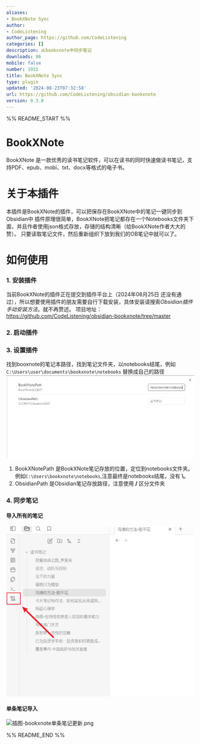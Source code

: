 ```yaml
---
aliases:
- BookXNote Sync
author:
- CodeListening
author_page: https://github.com/CodeListening
categories: []
description: 从bookxnote中同步笔记
downloads: 96
mobile: false
number: 1931
title: BookXNote Sync
type: plugin
updated: '2024-08-23T07:32:58'
url: https://github.com/CodeListening/obsidian-bookxnote
version: 0.3.0
---
```


%% README_START %%

# BookXNote
BookXNote 是一款优秀的读书笔记软件，可以在读书的同时快速做读书笔记，支持PDF、epub、mobi、txt、docx等格式的电子书。

# 关于本插件
本插件是BookXNote的插件，可以把保存在BookXNote中的笔记一键同步到Obsidian中
插件原理很简单，BookXNote把笔记都存在一个Notebooks文件夹下面，并且作者使用json格式存放，存储的结构清晰（给BookXNote作者大大的赞）。
只要读取笔记文件，然后重新组织下放到我们的OB笔记中就可以了。

# 如何使用
### 1. 安装插件
当前BookXNote的插件正在提交到插件平台上（2024年08月25日 还没有通过），所以想要使用插件的朋友需要自行下载安装，具体安装请搜索*Obsidian插件手动安装方法*，就不再赘述。
项目地址：https://github.com/CodeListening/obsidian-bookxnote/tree/master
### 2. 启动插件
### 3. 设置插件
找到booxnote的笔记本路径，找到笔记文件夹，以notebooks结尾，例如
`C:\Users\user\documents\bookxnote\notebooks` 替换成自己的路径
![设置](https://raw.githubusercontent.com/CodeListening/obsidian-bookxnote/HEAD/setting.png)
1. BookXNotePath 是BookXNote笔记存放的位置，定位到notebooks文件夹。例如`C:\Users\bookxnote\notebooks`,注意最终是notebooks结尾，没有 **\\**。
2. ObsidianPath 是Obsidian笔记存放路径，注意使用 **/** 区分文件夹
### 4. 同步笔记
#### 导入所有的笔记
![同步所有笔记](https://raw.githubusercontent.com/CodeListening/obsidian-bookxnote/HEAD/sync-notebook.png)

#### 单条笔记导入
![插图-bookxnote单条笔记更新.png](https://raw.githubusercontent.com/CodeListening/obsidian-bookxnote/HEAD/%B2%E5%CD%BC-bookxnote%B5%A5%CC%F5%B1%CA%BC%C7%B8%FC%D0%C2.png)


%% README_END %%
